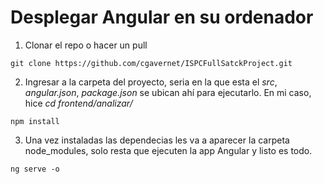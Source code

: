 # Desplegar Angular en su ordenador
1. Clonar el repo o hacer un pull
``` 
git clone https://github.com/cgavernet/ISPCFullSatckProject.git
```
2. Ingresar a la carpeta del proyecto, seria en la que esta el *src*, *angular.json*, *package.json* se ubican ahí para ejecutarlo. En mi caso, hice *cd frontend/analizar/*
```
npm install
```
3. Una vez instaladas las dependecias les va a aparecer la carpeta node_modules, solo resta que ejecuten la app Angular y listo es todo.
```
ng serve -o
```
